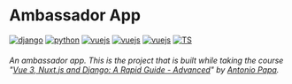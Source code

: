 # Ambassador App

[![django](https://img.shields.io/badge/Django-v3.2-%23092E20?style=flat-square&logo=django)](https://www.djangoproject.com)
[![python](https://img.shields.io/badge/Python-v3.9-%233776AB?style=flat-square&logo=python)](https://www.python.org)
[![vuejs](https://img.shields.io/badge/Vue.js-v3.0-%234FC08D?style=flat-square&logo=vue-dot-js)](https://vuejs.org/)
[![vuejs](https://img.shields.io/badge/Nuxt.js-v2.15-%2300C58E?style=flat-square&logo=nuxt-dot-js)](https://nuxtjs.org/)
[![vuejs](https://img.shields.io/badge/Vuetify-v2.5-%231867C0?style=flat-square&logo=vuetify)](https://nuxtjs.org/)
[![TS](https://img.shields.io/badge/TypeScript-v4.2-%233178C6?style=flat-square&logo=typescript)](https://www.typescriptlang.org/)

###### An ambassador app. This is the project that is built while taking the course "[Vue 3, Nuxt.js and Django: A Rapid Guide - Advanced](https://www.udemy.com/course/vue-django-advanced/)" by [Antonio Papa](https://www.udemy.com/user/antonio-papa/).
